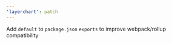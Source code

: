 ```yaml
---
'layerchart': patch
---
```


Add `default` to `package.json` `exports` to improve webpack/rollup compatibility
